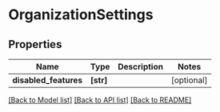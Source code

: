 # OrganizationSettings


## Properties
Name | Type | Description | Notes
------------ | ------------- | ------------- | -------------
**disabled_features** | **[str]** |  | [optional] 

[[Back to Model list]](../README.md#documentation-for-models) [[Back to API list]](../README.md#documentation-for-api-endpoints) [[Back to README]](../README.md)


